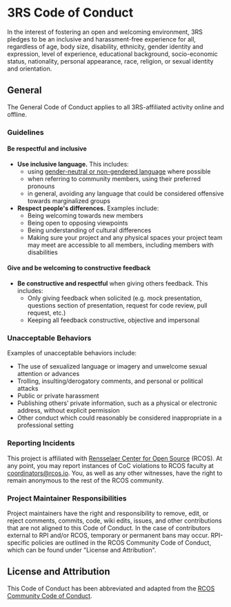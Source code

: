 # 3RS Code of Conduct
In the interest of fostering an open and welcoming environment, 3RS pledges to be an inclusive and harassment-free experience for  all, regardless of age, body size, disability, ethnicity, gender identity and expression, level of experience, educational background, socio-economic status, nationality, personal appearance, race, religion, or sexual identity and orientation. 

## General
The General Code of Conduct applies to all 3RS-affiliated activity online and offline.

### Guidelines
#### Be respectful and inclusive
* **Use inclusive language.**  This includes:
  * using [gender-neutral or non-gendered language](http://geekfeminism.wikia.com/wiki/Nonsexist_language) where possible 
  * when referring to community members, using their preferred pronouns 
  * in general, avoiding any language that could be considered offensive towards marginalized groups
* **Respect people's differences.** Examples include:
  * Being welcoming towards new members
  * Being open to opposing viewpoints
  * Being understanding of cultural differences
  * Making sure your project and any physical spaces your project team may meet are accessible to all members, including members with disabilities

#### Give and be welcoming to constructive feedback
* **Be constructive and respectful** when giving others feedback. This includes:
  * Only giving feedback when solicited (e.g. mock presentation, questions section of presentation, request for code review, pull request, etc.)
  * Keeping all feedback constructive, objective and impersonal


### Unacceptable Behaviors

Examples of unacceptable behaviors include:

* The use of sexualized language or imagery and unwelcome sexual attention or advances
* Trolling, insulting/derogatory comments, and personal or political attacks
* Public or private harassment
* Publishing others’ private information, such as a physical or electronic address, without explicit permission
* Other conduct which could reasonably be considered inappropriate in a professional setting

### Reporting Incidents

This project is affiliated with [Rensselaer Center for Open Source](http://rcos.io) (RCOS). At any point, you may report instances of CoC violations to RCOS faculty at <coordinators@rcos.io>. You, as well as any other witnesses, have the right to remain anonymous to the rest of the RCOS community.

### Project Maintainer Responsibilities
Project maintainers have the right and responsibility to remove, edit, or reject comments, commits, code, wiki edits, issues, and other contributions that are not aligned to this Code of Conduct. In the case of contributors external to RPI and/or RCOS, temporary or permanent bans may occur. RPI-specific policies are outlined in the RCOS Community Code of Conduct, which can be found under "License and Attribution".

## License and Attribution

This Code of Conduct has been abbreviated and adapted from the [RCOS Community Code of Conduct](https://github.com/rcos/intro/blob/master/docs/code_of_conduct.md). 
